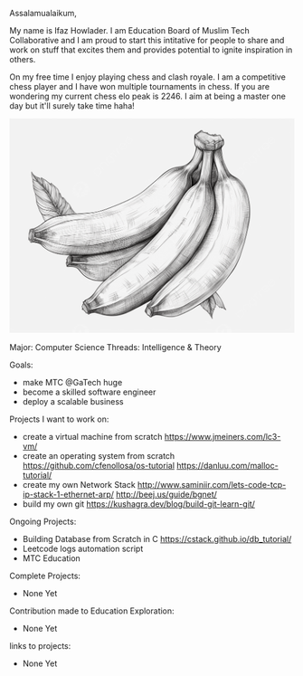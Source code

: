Assalamualaikum,

 My name is Ifaz Howlader. I am Education Board of Muslim Tech Collaborative and I am proud to start this intitative for people to share and work on stuff that excites them and provides potential to ignite inspiration in others. 

 On my free time I enjoy playing chess and clash royale. I am a competitive chess player and I have won multiple tournaments in chess. If you are wondering my current chess elo peak is 2246. I aim at being a master one day but it'll surely take time haha!

![alt text](image.png)

Major: Computer Science
Threads: Intelligence & Theory

Goals:
 - make MTC @GaTech huge
 - become a skilled software engineer
 - deploy a scalable business

 Projects I want to work on:
  - create a virtual machine from scratch <https://www.jmeiners.com/lc3-vm/> 
  - create an operating system from scratch <https://github.com/cfenollosa/os-tutorial> <https://danluu.com/malloc-tutorial/>
  - create my own Network Stack <http://www.saminiir.com/lets-code-tcp-ip-stack-1-ethernet-arp/> <http://beej.us/guide/bgnet/>
  - build my own git <https://kushagra.dev/blog/build-git-learn-git/>

Ongoing Projects:
 - Building Database from Scratch in C <https://cstack.github.io/db_tutorial/>
 - Leetcode logs automation script
 - MTC Education


Complete Projects:
 - None Yet

Contribution made to Education Exploration:
 - None Yet

links to projects:
 - None Yet